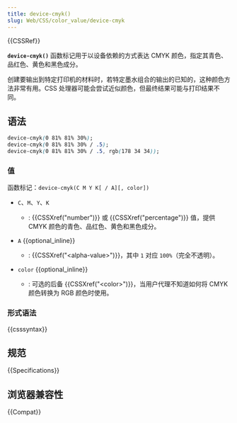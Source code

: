 ```yaml
---
title: device-cmyk()
slug: Web/CSS/color_value/device-cmyk
---
```


{{CSSRef}}

**`device-cmyk()`** 函数标记用于以设备依赖的方式表达 CMYK 颜色，指定其青色、品红色、黄色和黑色成分。

创建要输出到特定打印机的材料时，若特定墨水组合的输出的已知的，这种颜色方法非常有用。CSS 处理器可能会尝试近似颜色，但最终结果可能与打印结果不同。

## 语法

```css
device-cmyk(0 81% 81% 30%);
device-cmyk(0 81% 81% 30% / .5);
device-cmyk(0 81% 81% 30% / .5, rgb(178 34 34));
```

### 值

函数标记：`device-cmyk(C M Y K[ / A][, color])`

- `C`、`M`、`Y`、`K`

  - : {{CSSXref("number")}} 或 {{CSSXref("percentage")}} 值，提供 CMYK 颜色的青色、品红色、黄色和黑色成分。

- `A` {{optional_inline}}

  - : {{CSSXref("&lt;alpha-value&gt;")}}，其中 `1` 对应 `100%`（完全不透明）。

- `color` {{optional_inline}}

  - : 可选的后备 {{CSSXref("&lt;color&gt;")}}，当用户代理不知道如何将 CMYK 颜色转换为 RGB 颜色时使用。

### 形式语法

{{csssyntax}}

## 规范

{{Specifications}}

## 浏览器兼容性

{{Compat}}
